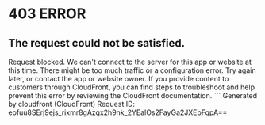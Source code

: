 # 403 ERROR

## The request could not be satisfied.

Request blocked. We can't connect to the server for this app or website at this time. There might be too much traffic or a configuration error. Try again later, or contact the app or website owner. If you provide content to customers through CloudFront, you can find steps to troubleshoot and help prevent this error by reviewing the CloudFront documentation. ```
Generated by cloudfront (CloudFront)
Request ID: eofuu8SErj9ejs_rixmr8gAzqx2h9nk_2YEalOs2FayGa2JXEbFqpA==

```


